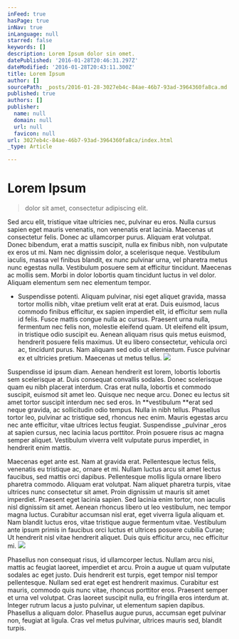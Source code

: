 ```yaml
---
inFeed: true
hasPage: true
inNav: true
inLanguage: null
starred: false
keywords: []
description: Lorem Ipsum dolor sin omet.
datePublished: '2016-01-28T20:46:31.297Z'
dateModified: '2016-01-28T20:43:11.300Z'
title: Lorem Ipsum
author: []
sourcePath: _posts/2016-01-28-3027eb4c-84ae-46b7-93ad-3964360fa8ca.md
published: true
authors: []
publisher:
  name: null
  domain: null
  url: null
  favicon: null
url: 3027eb4c-84ae-46b7-93ad-3964360fa8ca/index.html
_type: Article

---
```

# Lorem Ipsum

> dolor sit amet, consectetur adipiscing elit.

Sed arcu elit, tristique vitae ultricies nec, pulvinar eu eros. Nulla cursus sapien eget mauris venenatis, non venenatis erat lacinia. Maecenas ut consectetur felis. Donec ac ullamcorper purus. Aliquam erat volutpat. Donec bibendum, erat a mattis suscipit, nulla ex finibus nibh, non vulputate ex eros ut mi. Nam nec dignissim dolor, a scelerisque neque. Vestibulum iaculis, massa vel finibus blandit, ex nunc pulvinar urna, vel pharetra metus nunc egestas nulla. Vestibulum posuere sem at efficitur tincidunt. Maecenas ac mollis sem. Morbi in dolor lobortis quam tincidunt luctus in vel dolor. Aliquam elementum sem nec elementum tempor.

* Suspendisse potenti. Aliquam pulvinar, nisi eget aliquet gravida, massa tortor mollis nibh, vitae pretium velit erat at erat. Duis euismod, lacus commodo finibus efficitur, ex sapien imperdiet elit, id efficitur sem nulla id felis. Fusce mattis congue nulla ac cursus. Praesent urna nulla, fermentum nec felis non, molestie eleifend quam. Ut eleifend elit ipsum, in tristique odio suscipit eu. Aenean aliquam risus quis metus euismod, hendrerit posuere felis maximus. Ut eu libero consectetur, vehicula orci ac, tincidunt purus. Nam aliquam sed odio ut elementum. Fusce pulvinar ex et ultricies pretium. Maecenas ut metus tellus.
![](https://the-grid-user-content.s3-us-west-2.amazonaws.com/b36774b6-cfc2-40fa-a972-6499695049e1.png)

Suspendisse id ipsum diam. Aenean hendrerit est lorem, lobortis lobortis sem scelerisque at. Duis consequat convallis sodales. Donec scelerisque quam eu nibh placerat interdum. Cras erat nulla, lobortis et commodo suscipit, euismod sit amet leo. Quisque nec neque arcu. Donec eu lectus sit amet tortor suscipit interdum nec sed eros. In **vestibulum **erat sed neque gravida, ac sollicitudin odio tempus. Nulla in nibh tellus. Phasellus tortor leo, pulvinar ac tristique sed, rhoncus nec enim. Mauris egestas arcu nec ante efficitur, vitae ultrices lectus feugiat. Suspendisse _pulvinar _eros at sapien cursus, nec lacinia lacus porttitor. Proin posuere risus ac magna semper aliquet. Vestibulum viverra velit vulputate purus imperdiet, in hendrerit enim mattis.

Maecenas eget ante est. Nam at gravida erat. Pellentesque lectus felis, venenatis eu tristique ac, ornare et mi. Nullam luctus arcu sit amet lectus faucibus, sed mattis orci dapibus. Pellentesque mollis ligula ornare libero pharetra commodo. Aliquam erat volutpat. Nam aliquet pharetra turpis, vitae ultrices nunc consectetur sit amet. Proin dignissim ut mauris sit amet imperdiet. Praesent eget lacinia sapien. Sed lacinia enim tortor, non iaculis nisl dignissim sit amet. Aenean rhoncus libero ut leo vestibulum, nec tempor magna luctus. Curabitur accumsan nisl erat, eget viverra ligula aliquam et. Nam blandit luctus eros, vitae tristique augue fermentum vitae. Vestibulum ante ipsum primis in faucibus orci luctus et ultrices posuere cubilia Curae; Ut hendrerit nisl vitae hendrerit aliquet. Duis quis efficitur arcu, nec efficitur mi.
![](https://the-grid-user-content.s3-us-west-2.amazonaws.com/2b317756-f597-47a4-bc09-4ba7b0b67307.png)

Phasellus non consequat risus, id ullamcorper lectus. Nullam arcu nisi, mattis ac feugiat laoreet, imperdiet et arcu. Proin a augue ut quam vulputate sodales ac eget justo. Duis hendrerit est turpis, eget tempor nisl tempor pellentesque. Nullam sed erat eget est hendrerit maximus. Curabitur est mauris, commodo quis nunc vitae, rhoncus porttitor eros. Praesent semper et urna vel volutpat. Cras laoreet suscipit nulla, eu fringilla eros interdum at. Integer rutrum lacus a justo pulvinar, ut elementum sapien dapibus. Phasellus a aliquam dolor. Phasellus augue purus, accumsan eget pulvinar non, feugiat at ligula. Cras vel metus pulvinar, ultrices mauris sed, blandit turpis.